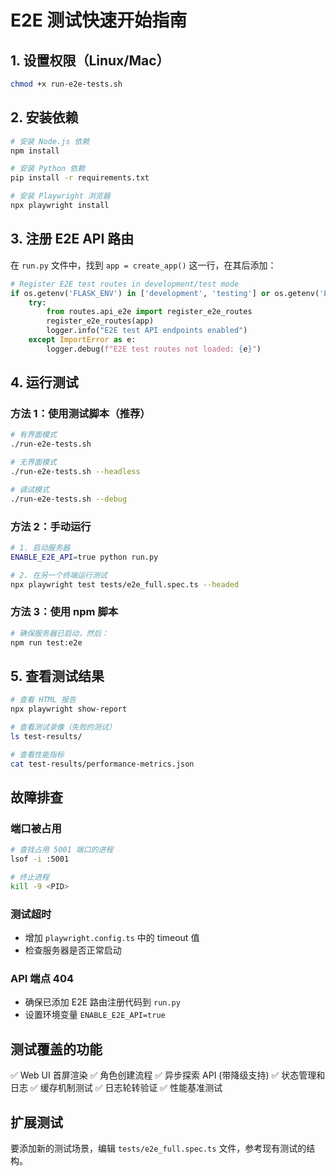 # E2E 测试快速开始指南

## 1. 设置权限（Linux/Mac）
```bash
chmod +x run-e2e-tests.sh
```

## 2. 安装依赖
```bash
# 安装 Node.js 依赖
npm install

# 安装 Python 依赖
pip install -r requirements.txt

# 安装 Playwright 浏览器
npx playwright install
```

## 3. 注册 E2E API 路由
在 `run.py` 文件中，找到 `app = create_app()` 这一行，在其后添加：

```python
# Register E2E test routes in development/test mode
if os.getenv('FLASK_ENV') in ['development', 'testing'] or os.getenv('ENABLE_E2E_API') == 'true':
    try:
        from routes.api_e2e import register_e2e_routes
        register_e2e_routes(app)
        logger.info("E2E test API endpoints enabled")
    except ImportError as e:
        logger.debug(f"E2E test routes not loaded: {e}")
```

## 4. 运行测试

### 方法 1：使用测试脚本（推荐）
```bash
# 有界面模式
./run-e2e-tests.sh

# 无界面模式
./run-e2e-tests.sh --headless

# 调试模式
./run-e2e-tests.sh --debug
```

### 方法 2：手动运行
```bash
# 1. 启动服务器
ENABLE_E2E_API=true python run.py

# 2. 在另一个终端运行测试
npx playwright test tests/e2e_full.spec.ts --headed
```

### 方法 3：使用 npm 脚本
```bash
# 确保服务器已启动，然后：
npm run test:e2e
```

## 5. 查看测试结果
```bash
# 查看 HTML 报告
npx playwright show-report

# 查看测试录像（失败的测试）
ls test-results/

# 查看性能指标
cat test-results/performance-metrics.json
```

## 故障排查

### 端口被占用
```bash
# 查找占用 5001 端口的进程
lsof -i :5001

# 终止进程
kill -9 <PID>
```

### 测试超时
- 增加 `playwright.config.ts` 中的 timeout 值
- 检查服务器是否正常启动

### API 端点 404
- 确保已添加 E2E 路由注册代码到 `run.py`
- 设置环境变量 `ENABLE_E2E_API=true`

## 测试覆盖的功能

✅ Web UI 首屏渲染
✅ 角色创建流程
✅ 异步探索 API (带降级支持)
✅ 状态管理和日志
✅ 缓存机制测试
✅ 日志轮转验证
✅ 性能基准测试

## 扩展测试

要添加新的测试场景，编辑 `tests/e2e_full.spec.ts` 文件，参考现有测试的结构。
